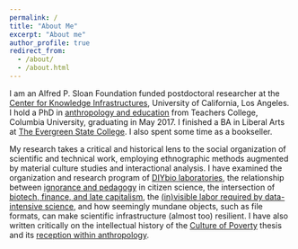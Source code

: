 ```yaml
---
permalink: /
title: "About Me"
excerpt: "About me"
author_profile: true
redirect_from:
  - /about/
  - /about.html
---
```


I am an Alfred P. Sloan Foundation funded postdoctoral researcher at the [Center for Knowledge Infrastructures][1], University of California, Los Angeles. I hold a PhD in [anthropology and education][2] from Teachers College, Columbia University, graduating in May 2017. I finished a BA in Liberal Arts at [The Evergreen State College][3]. I also spent some time as a bookseller.

My research takes a critical and historical lens to the social organization of scientific and technical work, employing ethnographic methods augmented by material culture studies and interactional analysis. I have examined the organization and research program of [DIYbio laboratories][4], the relationship between [ignorance and pedagogy][5] in citizen science, the intersection of [biotech, finance, and late capitalism][6], the [(in)visible labor required by data-intensive science][7], and how seemingly mundane objects, such as file formats, can make scientific infrastructure (almost too) resilient. I have also written critically on the intellectual history of the [Culture of Poverty][8] thesis and its [reception within anthropology][9].

[1]: <https://knowledgeinfrastructures.gseis.ucla.edu/>
[2]: <https://www.tc.columbia.edu/international-and-transcultural-studies/anthropology-and-education/>
[3]: <https://www.evergreen.edu/>
[4]: <https://mscroggins.github.io/academicwork/files/Scroggins_2017_“This%20Is%20a%20New%20Thing%20in%20the%20World”.pdf>
[5]: <https://mscroggins.github.io/academicwork/files/Scroggins_2017_Ignoring%20Ignorance.pdf>
[6]: <https://mscroggins.github.io/academicwork/files/Souleles_Scroggins_2017_The meanings of production(s).pdf>
[7]: <https://mscroggins.github.io/academicwork/files/Scroggins_Pasquetto_2020_Labor Out of Place.pdf>
[8]: <https://mscroggins.github.io/academicwork/files/Varenne and Scroggins - 2015 - Culture of Poverty Critique.pdf>
[9]: <https://mscroggins.github.io/academicwork/files/PREPRINT Poverty and the savage slot.pdf>
